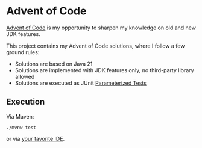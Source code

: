 # Advent of Code

[Advent of Code](https://adventofcode.com/) is my opportunity to sharpen my knowledge on old and new JDK features.

This project contains my Advent of Code solutions, where I follow a few ground rules:
* Solutions are based on Java 21
* Solutions are implemented with JDK features only, no third-party library allowed
* Solutions are executed as JUnit [Parameterized Tests](https://junit.org/junit5/docs/current/user-guide/#writing-tests-parameterized-tests)

## Execution

Via Maven:

```
./mvnw test
```

or via [your favorite IDE](https://junit.org/junit5/docs/current/user-guide/#running-tests-ide).
